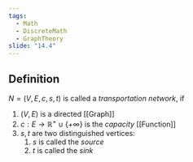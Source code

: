 ```yaml
---
tags:
  - Math
  - DiscreteMath
  - GraphTheory
slide: "14.4"
---
```

## Definition
$N=(V,E,c,s,t)$ is called a *transportation network*, if 
1. $(V,E)$ is a directed [[Graph]]
2. $c:E\to\mathbb R^+\cup\{+\infty\}$ is the *capacity* [[Function]]
3. $s,t$ are two distinguished vertices:
	1. $s$ is called the *source*
	2. $t$ is called the *sink*
